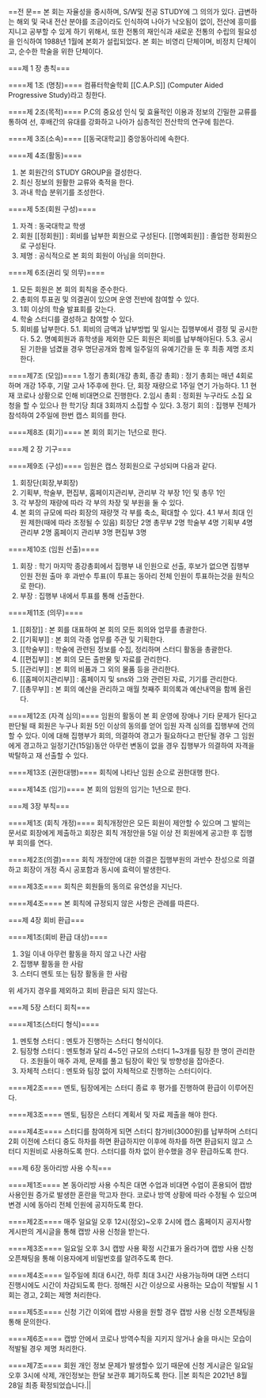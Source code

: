 ==전 문==
본 회는 자율성을 중시하며, S/W및 전공 STUDY에 그 의의가 있다. 급변하는 해외 및 국내 전산 분야를 조금이라도 인식하여 나아가 낙오됨이 없이, 전산에 흥미를 지니고 공부할 수 있게 하기 위해서, 또한 전통의 재인식과 새로운 전통의 수립의 필요성을 인식하여 1988년 1월에 본회가 설립되었다. 본 회는 비영리 단체이며, 비정치 단체이고, 순수한 학술을 위한 단체이다.

===제 1 장 총칙===

====제 1조 (명칭)====
컴퓨터학술학회 [[C.A.P.S]] (Computer Aided Progressive Study)라고 칭한다.

====제 2조(목적)====
P.C의 중요성 인식 및 효율적인 이용과 정보의 긴밀한 교류를 통하여 선, 후배간의 유대를 강화하고 나아가 심층적인 전산학의 연구에 힘쓴다.

====제 3조(소속)====
[[동국대학교]] 중앙동아리에 속한다.

====제 4조(활동)====
1. 본 회원간의 STUDY GROUP을 결성한다.
2. 최신 정보의 원활한 교류와 축적을 한다.
3. 과내 학습 분위기를 조성한다.

====제 5조(회원 구성)====
1. 자격 : 동국대학교 학생
2. 회원
  [[정회원]] : 회비를 납부한 회원으로 구성된다.
  [[명예회원]] : 졸업한 정회원으로 구성된다.
3. 제명 : 공식적으로 본 회의 회원이 아님을 의미한다.

====제 6조(권리 및 의무)====
1. 모든 회원은 본 회의 회칙을 준수한다.
2. 총회의 투표권 및 의결권이 있으며 운영 전반에 참여할 수 있다.
3. 1회 이상의 학술 발표회를 갖는다.
4. 학술 스터디를 결성하고 참여할 수 있다.
5. 회비를 납부한다.
  5.1. 회비의 금액과 납부방법 및 일시는 집행부에서 결정 및 공시한다.
  5.2. 명예회원과 휴학생을 제외한 모든 회원은 회비를 납부해야된다.
  5.3. 공시된 기한을 넘겼을 경우 명단공개와 함께 일주일의 유예기간을 둔 후 최종 제명 조치한다.

====제7조 (모임)====
1.정기 총회(개강 총회, 종강 총회) : 정기 총회는 매년 4회로 하며 개강 1주후, 기말 고사 1주후에 한다. 단, 회장 재량으로 1주일 연기 가능하다.
 1.1 현재 코로나 상황으로 인해 비대면으로 진행한다.
2.임시 총회 : 정회원 누구라도 소집 요청을 할 수 있으나 한 학기당 최대 3회까지 소집할 수 있다.
3.정기 회의 : 집행부 전체가 참석하여 2주일에 한번 캡스 회의를 한다. 

====제8조 (회기)====
본 회의 회기는 1년으로 한다.

===제 2 장 기구===

====제9조 (구성)====
임원은 캡스 정회원으로 구성되며 다음과 같다.
1. 회장단(회장,부회장)
2. 기획부, 학술부, 편집부, 홈페이지관리부, 관리부 각 부장 1인 및 총무 1인
3. 각 부장의 재량에 따라 각 부의 차장 및 부원을 둘 수 있다.
4. 본 회의 규모에 따라 회장의 재량껏 각 부를 축소, 확대할 수 있다.
 4.1 부서 최대 인원 제한(때에 따라 조정될 수 있음) 회장단 2명 총무부 2명 학술부 4명 기획부 4명 관리부 2명 홈페이지 관리부 3명 편집부 3명

====제10조 (임원 선출)====
1. 회장 : 학기 마지막 종강총회에서 집행부 내 인원으로 선출, 후보가 없으면 집행부 인원 전원 출마 후 과반수 투표(이 투표는 동아리 전체 인원이 투표하는것을 원칙으로 한다).
2. 부장 : 집행부 내에서 투표를 통해 선출한다.

====제11조 (의무)====
1. [[회장]] : 본 회를 대표하여 본 회의 모든 회의와 업무를 총괄한다.
2. [[기획부]] : 본 회의 각종 업무를 주관 및 기획한다.
3. [[학술부]] : 학술에 관련된 정보를 수집, 정리하며 스터디 활동을 총괄한다.
4. [[편집부]] : 본 회의 모든 출판물 및 자료를 관리한다.
5. [[관리부]] : 본 회의 비품과 그 외의 물품 등을 관리한다.
6. [[홈페이지관리부]] : 홈페이지 및 sns와 그와 관련된 자료, 기기를 관리한다.
7. [[총무부]] : 본 회의 예산을 관리하고 매월 첫째주 회의록과 예산내역을 함께 올린다.

====제12조 (자격 심의)====
임원의 활동이 본 회 운영에 장애나 기타 문제가 된다고 판단될 때 회원은 누구나 회원 5인 이상의 동의를 얻어 임원 자격 심의를 집행부에 건의할 수 있다. 이에 대해 집행부가 회의, 의결하여 경고가 필요하다고 판단될 경우 그 임원에게 경고하고 일정기간(15일)동안 아무런 변동이 없을 경우 집행부가 의결하여 자격을 박탈하고 재 선출할 수 있다.

====제13조 (권한대행)====
회칙에 나타난 임원 순으로 권한대행 한다.

====제14조 (임기)====
본 회의 임원의 임기는 1년으로 한다.

===제 3장 부칙===

====제1조 (회칙 개정)====
회칙개정안은 모든 회원이 제안할 수 있으며 그 발의는 문서로 회장에게 제출하고 회장은 회칙 개정안을 5일 이상 전 회원에게 공고한 후 집행부 회의를 연다.

====제2조(의결)====
회칙 개정안에 대한 의결은 집행부원의 과반수 찬성으로 의결하고 회장이 개정 즉시 공포함과 동시에 효력이 발생한다.

====제3조====
회칙은 회원들의 동의로 유연성을 지닌다.

====제4조====
본 회칙에 규정되지 않은 사항은 관례를 따른다.

===제 4장 회비 환급===

====제1조(회비 환급 대상)====
1) 3일 이내 아무런 활동을 하지 않고 나간 사람
2) 집행부 활동을 한 사람
3) 스터디 멘토 또는 팀장 활동을 한 사람

위 세가지 경우를 제외하고 회비 환급은 되지 않는다.

===제 5장 스터디 회칙===

====제1조(스터디 형식)====
1) 멘토형 스터디 : 멘토가 진행하는 스터디 형식이다.
2) 팀장형 스터디 : 멘토형과 달리 4~5인 규모의 스터디 1~3개를 팀장 한 명이 관리한다. 조원들이 매주 과제, 문제를 풀고 팀장이 확인 및 방향성을 잡아준다. 
3) 자체적 스터디 : 멘토와 팀장 없이 자체적으로 진행하는 스터디이다.

====제2조====
멘토, 팀장에게는 스터디 종료 후 평가를 진행하여 환급이 이루어진다.

====제3조====
멘토, 팀장은 스터디 계획서 및 자료 제출을 해야 한다.

====제4조====
스터디를 참여하게 되면 스터디 참가비(3000원)를 납부하며 스터디 2회 이전에 스터디 중도 하차를 하면 환급하지만 이후에 하차를 하면 환급되지 않고 스터디 지원비로 사용하도록 한다. 스터디를 하차 없이 완수했을 경우 환급하도록 한다.

===제 6장 동아리방 사용 수칙===

====제1조====
본 동아리방 사용 수칙은 대면 수업과 비대면 수업이 혼용되어 캡방 사용인원 증가로 발생한 혼란을 막고자 한다. 코로나 방역 상황에 따라 수정될 수 있으며 변경 시에 동아리 전체 인원에 공지하도록 한다.

====제2조====
매주 일요일 오후 12시(정오)~오후 2시에 캡스 홈페이지 공지사항 게시판의 게시글을 통해 캡방 사용 신청을 받는다.

====제3조====
일요일 오후 3시 캡방 사용 확정 시간표가 올라가며 캡방 사용 신청 오픈채팅을 통해 이용자에게 비밀번호를 알려주도록 한다.

====제4조====
일주일에 최대 6시간, 하루 최대 3시간 사용가능하며 대면 스터디 진행시에도 시간이 차감되도록 한다. 정해진 시간 이상으로 사용하는 모습이 적발될 시 1회는 경고, 2회는 제명 처리한다.

====제5조====
신청 기간 이외에 캡방 사용을 원할 경우 캡방 사용 신청 오픈채팅을 통해 문의한다.

====제6조====
캡방 안에서 코로나 방역수칙을 지키지 않거나 술을 마시는 모습이 적발될 경우 제명 처리한다.

====제7조====
회원 개인 정보 문제가 발생할수 있기 때문에 신청 게시글은 일요일 오후 3시에 삭제, 개인정보는 한달 보관후 폐기하도록 한다.
||본 회칙은 2021년 8월 28일 최종 확정되었습니다.||